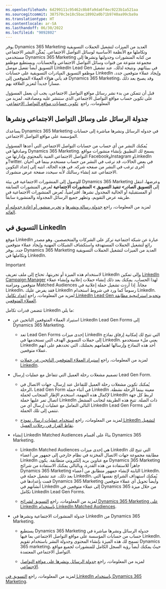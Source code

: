 ```yaml
---
ms.openlocfilehash: 6d299111c95462c0b8fa9da6f4ec9223b1a521aa
ms.sourcegitcommit: 387570c3e18c5bac18992a0b71b9740aa99cba9a
ms.translationtype: HT
ms.contentlocale: ar-SA
ms.lasthandoff: 06/30/2022
ms.locfileid: "9092802"
---
```

يوفر Dynamics 365 Marketing العديد من الميزات لتشغيل الحملات التسويقية وتكاملها مع الأنظمة الأساسية لوسائل التواصل الاجتماعي. يُمكّن النشر الاجتماعي مستخدمي Dynamics 365 Marketing من كتابه المنشورات وجدولتها ونشرها إلى مجموعة متنوعة من قنوات وسائل التواصل الاجتماعي والحسابات.
ويستطيع موظفو التسويق أيضاً تفعيل موصل LinkedIn Lead Gen في ببيئاتهم. ونتيجة لذلك، عند تشغيل موظفو التسويق المبادرات التسويقية على حسابات LinkedIn وإيجاد عملاء متوقعين جدد، قد يأتي هؤلاء العملاء المتوقعين إلى Dynamics 365 Marketing، وقد يصبح بعد ذلك مساراً جديداً لتعزيز العلاقة بهم.

قبل أن تتمكن من بدء نشر رسائل مواقع التواصل الاجتماعي، يجب أن يعمل المسؤول على تكوين حساب مواقع التواصل الاجتماعي الذي ستنشر عليه ومصادقته. ‏‫لمزيد من المعلومات، راجع 
[تكوين حسابات مواقع التواصل الاجتماعي](/dynamics365/marketing/mkt-settings-social-media/?azure-portal=true).

## <a name="schedule-and-post-messages-on-social-media"></a>جدولة الرسائل على وسائل التواصل الاجتماعي ونشرها

يساعدك Dynamics 365 Marketing في جدوله الرسائل ونشرها مباشرة إلى حسابات المؤسسة على مواقع التواصل الاجتماعي.

يُمكنك النشر من أي حساب من حسابات التواصل الاجتماعي التي أعدها المسؤول وصادقها في Dynamics 365 Marketing. يسمح لك التطبيق بإنشاء منشورات مواقع التواصل الاجتماعي الغنية بالمحتوي وإدارتها من FacebookوInstagram وLinkedIn وTwitter. في بعض الحالات، قد ترغب في النشر من حساب مستخدم بينما في أحيان أخرى ترغب في النشر من صفحه شركه. في هذه الحالة، انتبه إلى إعداد التكوين الاجتماعي عند إنشاء رسالتك لأنه سيحدد صفحة عرض منشورك. 

للوصول إلى المنشورات الاجتماعية في بيئة Dynamics 365 Marketing وعرضها، انتقل إلى **التسويق الصادر> تنفيذ التسويق > المنشورات الاجتماعية** لعرض المنشورات السابقة أو المستقبلية أو الحالية المجدول نشرها.
افتراضياً، تُعرض المنشورات الاجتماعية في طريقه عرض التقويم، وتظهر جميع الرسائل المجدولة والمنشورة سابقاً.

لمزيد من المعلومات، راجع [جدولة رسالة ونشرها](/dynamics365/marketing/social-posting?azure-portal=true#schedule-and-post-a-message) و [تحرير منشور أو إعادة جدولته أو إلغائه](/dynamics365/marketing/social-posting?azure-portal=true#edit-reschedule-or-cancel-a-post).

## <a name="marketing-on-linkedin"></a>التسويق في LinkedIn

موقع LinkedIn عبارة عن شبكة اجتماعية تركز على الشركات والمتخصصين. وهو مصدر رائع لتشغيل الحملات المستهدفة واستكشاف الشبكات المهنية وإيجاد عملاء متوقعين جدد. يوفر Dynamics 365 Marketing العديد من الميزات لتشغيل الحملات التسويقية وتكاملها في LinkedIn.

> [!IMPORTANT]
> لاستخدام هذه الميزة أو تجربتها، تحتاج إلى ملف تعريف LinkedIn وإلى تمكين [LinkedIn Campaign Manager](https://www.linkedin.com/help/lms/answer/56969/?azure-portal=true) لهذا الحساب. يمكنك بعد ذلك إنشاء حملات إعلانية وإنشاء عملاء متوقعين ومزامنة Matched Audiences مجاناً. إذا أردت تشغيل حملة إعلانية في LinkedIn، فقد يفرض عليك LinkedIn رسوماً كما ورد في شروط استخدام LinkedIn. لمزيد من المعلومات، راجع [إعداد تكامل LinkedIn Lead Gen وتحديد إستراتيجية مطابقة العملاء المتوقعين](/dynamics365/marketing/linkedin-configuration/?azure-portal=true).

تتضمن قدرات تكامل LinkedIn ما يلي:

-   استيراد العملاء المتوقعين الناتجين عن LinkedIn Lead Gen Forms إلى Dynamics 365 Marketing.

    -   تعد Lead Gen Forms إحدى ميزات LinkedIn التي تتيح لك إمكانية إرفاق نماذج إلى حملات التسويق الهدف التي تستخدمها في LinkedIn. يعني ملء مستخدمو LinkedIn أحد هذه النماذج وإرسالها اهتمامهم بحملتك، التي تحددهم على أنهم عملاء متوقعين.

    -   لمزيد من المعلومات، راجع [استيراد العملاء المتوقعين الناتجين عن حملات LinkedIn](/dynamics365/marketing/linkedin-overview?azure-portal=true#import-leads-generated-by-your-linkedin-campaigns).

-   تصميم مشغلات رحلة العميل التي تتفاعل مع عمليات إرسال Lead Gen Form.

    -   يُمكنك تكوين مشغلات رحلة العميل للتفاعل عند إرسال، جهات الاتصال في الرحلة، Lead Gen Form في أثناء حملة LinkedIn معينة بينما الرحلة نشطة. لإكمال هذه المهمة، استخدم الإطار المتجانب لحملة LinkedIn لربط كل جهة اتصال تمر عليها حملة LinkedIn ذات الصلة. تتيح هذه الطريقة لتجانب المشغل التالي التعامل مع عمليات إرسال أي من LinkedIn Lead Gen Forms التي تنتمي إلى تلك الحملة.

    -   لمزيد من المعلومات، راجع [استخدام عمليات إرسال نموذج LinkedIn لتشغيل نقاط القرار في رحلات العميل](/dynamics365/marketing/linkedin-overview?azure-portal=true#use-linkedin-form-submissions-to-trigger-decision-points-in-customer-journeys).

-   إنشاء LinkedIn Matched Audiences بناءً على أقسام Dynamics 365 Marketing.

    -   LinkedIn Matched Audiences هي إحدى ميزات LinkedIn التي تتيح لك مطابقة مجموعة جهات الاتصال المخزنة في نظام خارجي إلى جمهور من أعضاء LinkedIn مع عناوين بريد إلكتروني متطابقة.
        يكون Dynamics 365 Marketing جاهزاً للاستفادة من هذه القدرة، وبالتالي يمكنك الاستفادة من شرائح Dynamics 365 Marketing الثابتة لإنشاء جمهور متطابق من أعضاء LinkedIn. بعد ذلك، عند تشغيل حملة في LinkedIn، يُمكنك استهداف الشرائح نفسها التي قمت بإعدادها في Dynamics 365 Marketing وأيضاً تحويل أي عملاء متوقعين أنشأتهم في LinkedIn إلى عملاء متوقعين في Dynamics 365 من خلال ميزة تكامل LinkedIn Lead Gen Forms.

    -   لمزيد من المعلومات، راجع [التسويق لشرائح Dynamics 365 Marketing على LinkedIn باستخدام LinkedIn Matched Audiences](/dynamics365/marketing/linkedin-matched-audience/?azure-portal=true).

-   جدولة المنشورات الاجتماعية ونشرها في LinkedIn من Dynamics 365 Marketing.

    -   يستطيع Dynamics 365 Marketing جدولة الرسائل ونشرها مباشرة في حساب من حسابات المؤسسة على مواقع التواصل الاجتماعي بما فيها LinkedIn. تسمح لك هذه الميزة بإنشاء المحتوى وجدولة النشر باستخدام تقويم Dynamics 365 marketing، حيثُ يمكنك أيضاً رؤية السجل الكامل للمنشورات لجميع مواقع التواصل الاجتماعي المعتمدة.

    -   لمزيد من المعلومات، راجع [جدولة الرسائل ونشرها على مواقع التواصل الاجتماعي](/dynamics365/marketing/social-posting/?azure-portal=true).

لمزيد من المعلومات، راجع [التسويق في LinkedIn باستخدام Dynamics 365 Marketing](/dynamics365/marketing/linkedin-overview?azure-portal=true).
